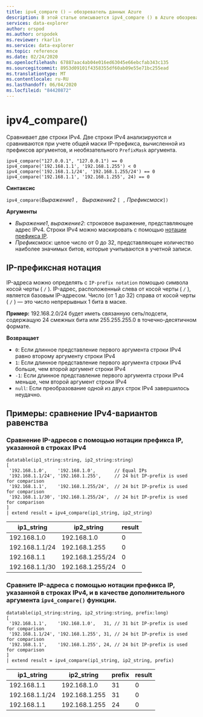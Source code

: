 ```yaml
---
title: ipv4_compare () — обозреватель данных Azure
description: В этой статье описывается ipv4_compare () в Azure обозреватель данных.
services: data-explorer
author: orspod
ms.author: orspodek
ms.reviewer: rkarlin
ms.service: data-explorer
ms.topic: reference
ms.date: 02/24/2020
ms.openlocfilehash: 67887aac4ab04e016ed63045e66ebcfab343c135
ms.sourcegitcommit: 8953d09101f4358355df60ab09e55e71bc255ead
ms.translationtype: MT
ms.contentlocale: ru-RU
ms.lasthandoff: 06/04/2020
ms.locfileid: "84420872"
---
```

# <a name="ipv4_compare"></a>ipv4_compare()

Сравнивает две строки IPv4. Две строки IPv4 анализируются и сравниваются при учете общей маски IP-префикса, вычисленной из префиксов аргументов, и необязательного `PrefixMask` аргумента.

```kusto
ipv4_compare("127.0.0.1", "127.0.0.1") == 0
ipv4_compare('192.168.1.1', '192.168.1.255') < 0
ipv4_compare('192.168.1.1/24', '192.168.1.255/24') == 0
ipv4_compare('192.168.1.1', '192.168.1.255', 24) == 0
```

**Синтаксис**

`ipv4_compare(`*Выражение1* `, ` *Выражение2* `[ ,` *Префиксмаск*`])`

**Аргументы**

* *Выражение1*, *выражение2*: строковое выражение, представляющее адрес IPv4. Строки IPv4 можно маскировать с помощью [нотации префикса IP](#ip-prefix-notation).
* *Префиксмаск*: целое число от 0 до 32, представляющее количество наиболее значимых битов, которые учитываются в учетной записи.

## <a name="ip-prefix-notation"></a>IP-префиксная нотация
 
IP-адреса можно определять с `IP-prefix notation` помощью символа косой черты ( `/` ).
IP-адрес, расположенный слева от косой черты ( `/` ), является базовым IP-адресом. Число (от 1 до 32) справа от косой черты ( `/` ) — это число непрерывных 1 бита в маске. 

**Пример:** 192.168.2.0/24 будет иметь связанную сеть/подсети, содержащую 24 смежных бита или 255.255.255.0 в точечно-десятичном формате.

**Возвращает**

* `0`: Если длинное представление первого аргумента строки IPv4 равно второму аргументу строки IPv4
* `1`: Если длинное представление первого аргумента строки IPv4 больше, чем второй аргумент строки IPv4
* `-1`: Если длинное представление первого аргумента строки IPv4 меньше, чем второй аргумент строки IPv4
* `null`: Если преобразование одной из двух строк IPv4 завершилось неудачно.

## <a name="examples-ipv4-comparison-equality-cases"></a>Примеры: сравнение IPv4-вариантов равенства

### <a name="compare-ips-using-the-ip-prefix-notation-specified-inside-the-ipv4-strings"></a>Сравнение IP-адресов с помощью нотации префикса IP, указанной в строках IPv4

<!-- csl: https://help.kusto.windows.net/Samples -->
```kusto
datatable(ip1_string:string, ip2_string:string)
[
 '192.168.1.0',    '192.168.1.0',       // Equal IPs
 '192.168.1.1/24', '192.168.1.255',     // 24 bit IP-prefix is used for comparison
 '192.168.1.1',    '192.168.1.255/24',  // 24 bit IP-prefix is used for comparison
 '192.168.1.1/30', '192.168.1.255/24',  // 24 bit IP-prefix is used for comparison
]
| extend result = ipv4_compare(ip1_string, ip2_string)
```

|ip1_string|ip2_string|result|
|---|---|---|
|192.168.1.0|192.168.1.0|0|
|192.168.1.1/24|192.168.1.255|0|
|192.168.1.1|192.168.1.255/24|0|
|192.168.1.1/30|192.168.1.255/24|0|

### <a name="compare-ips-using-ip-prefix-notation-specified-inside-the-ipv4-strings-and-as-additional-argument-of-the-ipv4_compare-function"></a>Сравните IP-адреса с помощью нотации префикса IP, указанной в строках IPv4, и в качестве дополнительного аргумента `ipv4_compare()` функции.

<!-- csl: https://help.kusto.windows.net/Samples -->
```kusto
datatable(ip1_string:string, ip2_string:string, prefix:long)
[
 '192.168.1.1',    '192.168.1.0',   31, // 31 bit IP-prefix is used for comparison
 '192.168.1.1/24', '192.168.1.255', 31, // 24 bit IP-prefix is used for comparison
 '192.168.1.1',    '192.168.1.255', 24, // 24 bit IP-prefix is used for comparison
]
| extend result = ipv4_compare(ip1_string, ip2_string, prefix)
```

|ip1_string|ip2_string|prefix|result|
|---|---|---|---|
|192.168.1.1|192.168.1.0|31|0|
|192.168.1.1/24|192.168.1.255|31|0|
|192.168.1.1|192.168.1.255|24|0|

